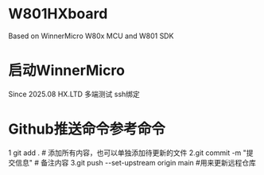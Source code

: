 # W801HXboard
Based on WinnerMicro W80x MCU and W801 SDK

# 启动WinnerMicro  
Since 2025.08
HX.LTD
多端测试
ssh绑定

# Github推送命令参考命令
 1 git add .  # 添加所有内容，也可以单独添加待更新的文件
 2.git commit -m "提交信息" # 备注内容
 3.git push --set-upstream origin main  #用来更新远程仓库

